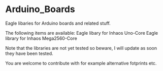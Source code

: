 # Arduino_Boards

Eagle libaries for Arduino boards and related stuff. 

The following items are available:
Eagle libary for Inhaos Uno-Core
Eagle library for Inhaos Mega2560-Core

Note that the libraries are not yet tested so beware, I will update as soon they have been tested.

You are welcome to contribute with for example alternative fotprints etc.

